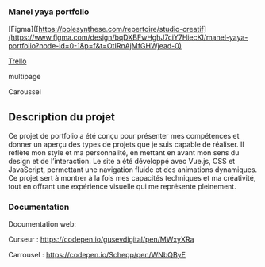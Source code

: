 ### Manel yaya portfolio
[Figma]([https://polesynthese.com/repertoire/studio-creatif](https://www.figma.com/design/bqDXBFwHghJ7ciY7HiecKI/manel-yaya-portfolio?node-id=0-1&p=f&t=OtIRnAjMfGHWjead-0)

[Trello](https://trello.com/b/6MKksKT7/mon-tableau-trello)

multipage 

Caroussel

## Description du projet

Ce projet de portfolio a été conçu pour présenter mes compétences et donner un aperçu des types de projets que je suis capable de réaliser. Il reflète mon style et ma personnalité, en mettant en avant mon sens du design et de l’interaction. Le site a été développé avec Vue.js, CSS et JavaScript, permettant une navigation fluide et des animations dynamiques. Ce projet sert à montrer à la fois mes capacités techniques et ma créativité, tout en offrant une expérience visuelle qui me représente pleinement.

### Documentation
Documentation web:

Curseur : https://codepen.io/gusevdigital/pen/MWxyXRa

Carrousel : https://codepen.io/Schepp/pen/WNbQByE

